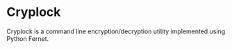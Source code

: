 # Cryplock
Cryplock is a command line encryption/decryption utility implemented using Python Fernet.

